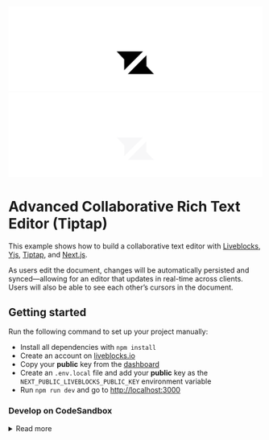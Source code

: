 <p align="center">
  <a href="https://liveblocks.io#gh-light-mode-only">
    <img src="https://raw.githubusercontent.com/liveblocks/liveblocks/main/.github/assets/header-light.svg" alt="Liveblocks" />
  </a>
  <a href="https://liveblocks.io#gh-dark-mode-only">
    <img src="https://raw.githubusercontent.com/liveblocks/liveblocks/main/.github/assets/header-dark.svg" alt="Liveblocks" />
  </a>
</p>

# Advanced Collaborative Rich Text Editor (Tiptap)

This example shows how to build a collaborative text editor with
[Liveblocks](https://liveblocks.io), [Yjs](https://docs.yjs.dev),
[Tiptap](https://tiptap.dev), and [Next.js](https://nextjs.org/).

As users edit the document, changes will be automatically persisted and
synced—allowing for an editor that updates in real-time across clients. Users
will also be able to see each other’s cursors in the document.

## Getting started

Run the following command to set up your project manually:

- Install all dependencies with `npm install`
- Create an account on [liveblocks.io](https://liveblocks.io/dashboard)
- Copy your **public** key from the
  [dashboard](https://liveblocks.io/dashboard/apikeys)
- Create an `.env.local` file and add your **public** key as the
  `NEXT_PUBLIC_LIVEBLOCKS_PUBLIC_KEY` environment variable
- Run `npm run dev` and go to [http://localhost:3000](http://localhost:3000)

### Develop on CodeSandbox

<details><summary>Read more</summary>

<p></p>

After forking
[this example](https://codesandbox.io/s/github/liveblocks/liveblocks/tree/main/examples/nextjs-yjs-tiptap-advanced)
on CodeSandbox, create the `NEXT_PUBLIC_LIVEBLOCKS_PUBLIC_KEY` environment
variable as a [secret](https://codesandbox.io/docs/secrets).

</details>
